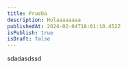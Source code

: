 ```yaml
---
title: Prueba
description: Holaaaaaaaa
publishedAt: 2024-02-04T18:01:10.452Z
isPublish: true
isDraft: false
---
```

s﻿dadasdssd